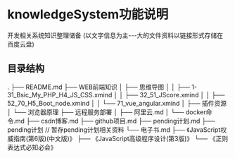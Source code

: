 # knowledgeSystem功能说明

开发相关系统知识整理储备
(以文字信息为主---大的文件资料以链接形式存储在百度云盘)

## 目录结构

.
├── README.md
├── WEB前端知识
│   ├── 思维导图
│   │   ├── 1-31_Bsic_My_PHP_H4_JS_CSS.xmind
│   │   ├── 32_51_JScore.xmind
│   │   ├── 52_70_H5_Boot_node.xmind
│   │   └── 71_vue_angular.xmind
│   ├── 插件资源
│   └── 浏览器原理
├── 远程服务部署
│   ├── 阿里云.md
│   └── docker命令.md
├── csdn博客.md
├── github项目.md
├── pending计划.md
├── pending计划 // 暂存pending计划相关资料
└── 电子书.md
    ├── 《JavaScript权威指南(第6版)(中文版)》
    ├── 《JavaScript高级程序设计(第3版)》
    └── 《正则表达式必知必会》
